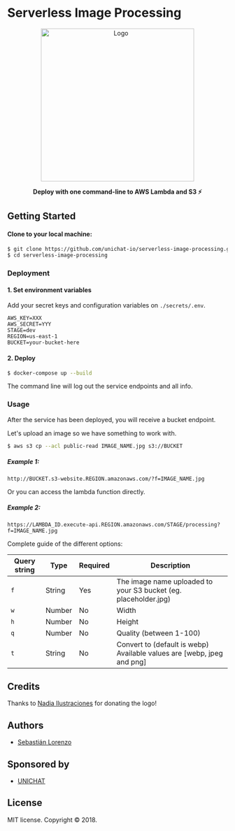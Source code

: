 

# Serverless Image Processing

<p align="center">
  <img width="350" height="350" src="https://github.com/unichat-io/serverless-image-processing/blob/master/media/serverless-image-processing.png?raw=true" alt="Logo"/>
</p>

<p align="center"><b>Deploy with one command-line to AWS Lambda and S3 ⚡️</b></p>

## Getting Started

#### Clone to your local machine:

```bash
$ git clone https://github.com/unichat-io/serverless-image-processing.git
$ cd serverless-image-processing
```

### Deployment

#### 1. Set environment variables

Add your secret keys and configuration variables on `./secrets/.env`.

```env
AWS_KEY=XXX
AWS_SECRET=YYY
STAGE=dev
REGION=us-east-1
BUCKET=your-bucket-here
```

#### 2. Deploy

```bash
$ docker-compose up --build
```

The command line will log out the service endpoints and all info.

### Usage

After the service has been deployed, you will receive a bucket endpoint.

Let's upload an image so we have something to work with.
```bash
$ aws s3 cp --acl public-read IMAGE_NAME.jpg s3://BUCKET
```

##### Example 1:

```
http://BUCKET.s3-website.REGION.amazonaws.com/?f=IMAGE_NAME.jpg
```

Or you can access the lambda function directly.

##### Example 2:

```
https://LAMBDA_ID.execute-api.REGION.amazonaws.com/STAGE/processing?f=IMAGE_NAME.jpg
```

Complete guide of the different options:

| Query string | Type | Required | Description |
| ------------------ | ------ | -------- | ----------- |
| `f`                | String | Yes      | The image name uploaded to your S3 bucket (eg. placeholder.jpg)
| `w`                | Number | No       | Width
| `h`                | Number | No       | Height
| `q`                | Number | No       | Quality (between 1-100)
| `t`                | String | No       | Convert to (default is webp) Available values are [webp, jpeg and png]


## Credits

Thanks to [Nadia Ilustraciones](http://nadiailustraciones.com) for donating the logo!

## Authors

- [Sebastián Lorenzo](https://github.com/slorenzo)

## Sponsored by

- [UNICHAT](https://unichat.io)

## License

MIT license. Copyright © 2018.
